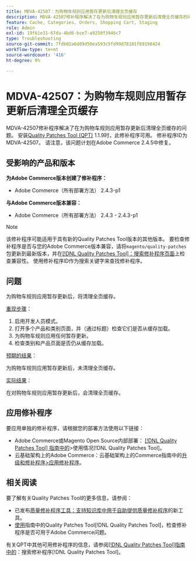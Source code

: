 ```yaml
---
title: MDVA-42507：为购物车规则应用暂存更新后清理全页缓存
description: MDVA-42507修补程序解决了在为购物车规则应用暂存更新后清理全页缓存的问题。 安装[Quality Patches Tool (QPT)](https://experienceleague.adobe.com/zh-hans/docs/commerce-operations/tools/quality-patches-tool/quality-patches-tool-to-self-serve-quality-patches) 1.1.9后，即可使用此修补程序。 修补程序ID为MDVA-42507。 请注意，该问题计划在Adobe Commerce 2.4.5中修复。
feature: Cache, Categories, Orders, Shopping Cart, Staging
role: Admin
exl-id: 19f61e31-67da-4bd6-bce7-a9250f3946c7
type: Troubleshooting
source-git-commit: 7fdb02a6d89d50ea593c5fd99d78101f89198424
workflow-type: tm+mt
source-wordcount: '416'
ht-degree: 0%

---
```


# MDVA-42507：为购物车规则应用暂存更新后清理全页缓存

MDVA-42507修补程序解决了在为购物车规则应用暂存更新后清理全页缓存的问题。 安装[Quality Patches Tool (QPT)](https://experienceleague.adobe.com/zh-hans/docs/commerce-operations/tools/quality-patches-tool/quality-patches-tool-to-self-serve-quality-patches) 1.1.9时，此修补程序可用。 修补程序ID为MDVA-42507。 请注意，该问题计划在Adobe Commerce 2.4.5中修复。

## 受影响的产品和版本

**为Adobe Commerce版本创建了修补程序：**

* Adobe Commerce（所有部署方法） 2.4.3-p1

**与Adobe Commerce版本兼容：**

* Adobe Commerce（所有部署方法） 2.4.3 - 2.4.3-p1

>[!NOTE]
>
>该修补程序可能适用于具有新的Quality Patches Tool版本的其他版本。 要检查修补程序是否与您的Adobe Commerce版本兼容，请将`magento/quality-patches`包更新到最新版本，并在[[!DNL Quality Patches Tool]：搜索修补程序页面](https://experienceleague.adobe.com/zh-hans/docs/commerce-operations/tools/quality-patches-tool/quality-patches-tool-to-self-serve-quality-patches)上检查兼容性。 使用修补程序ID作为搜索关键字来查找修补程序。

## 问题

为购物车规则应用暂存更新后，将清理全页缓存。

<u>重现步骤</u>：

1. 启用开发人员模式。
1. 打开多个产品和类别页面，并（通过标题）检查它们是否从缓存加载。
1. 为购物车规则应用任何暂存更新。
1. 检查类别和产品页面是否仍从缓存加载。

<u>预期的结果</u>：

为购物车规则应用暂存更新后，未清理全页缓存。

<u>实际结果</u>：

在对购物车规则应用暂存更新后，会清理全页缓存。

## 应用修补程序

要应用单独的修补程序，请根据您的部署方法使用以下链接：

* Adobe Commerce或Magento Open Source内部部署： [[!DNL Quality Patches Tool] 指南中的](/help/tools/quality-patches-tool/usage.md)>使用情况[!DNL Quality Patches Tool]。
* 云基础架构上的Adobe Commerce：云基础架构上的Commerce指南中的[升级和修补程序>应用修补程序](https://experienceleague.adobe.com/docs/commerce-cloud-service/user-guide/develop/upgrade/apply-patches.html?lang=zh-Hans)。

## 相关阅读

要了解有关Quality Patches Tool的更多信息，请参阅：

* 已发布[质量修补程序工具：支持知识库中用于自助提供质量修补程序](https://experienceleague.adobe.com/zh-hans/docs/commerce-operations/tools/quality-patches-tool/quality-patches-tool-to-self-serve-quality-patches)的新工具。
* [使用](/help/tools/quality-patches-tool/patches-available-in-qpt/check-patch-for-magento-issue-with-magento-quality-patches.md)指南中的Quality Patches Tool[!DNL Quality Patches Tool]，检查修补程序是否可用于Adobe Commerce问题。

有关QPT中其他可用修补程序的信息，请参阅[[!DNL Quality Patches Tool]指南中的](https://experienceleague.adobe.com/tools/commerce-quality-patches/index.html?lang=zh-Hans)：搜索修补程序[!DNL Quality Patches Tool]。
